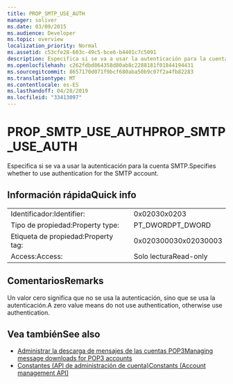 ```yaml
---
title: PROP_SMTP_USE_AUTH
manager: soliver
ms.date: 03/09/2015
ms.audience: Developer
ms.topic: overview
localization_priority: Normal
ms.assetid: c53cfe28-603c-49c5-bce6-b4401c7c5091
description: Especifica si se va a usar la autenticación para la cuenta SMTP.
ms.openlocfilehash: c262fdbd864358d80ab8c2288181f01844194431
ms.sourcegitcommit: 8657170d071f9bcf680aba50b9c07f2a4fb82283
ms.translationtype: MT
ms.contentlocale: es-ES
ms.lasthandoff: 04/28/2019
ms.locfileid: "33413097"
---
```

# <a name="prop_smtp_use_auth"></a><span data-ttu-id="fbcc6-103">PROP_SMTP_USE_AUTH</span><span class="sxs-lookup"><span data-stu-id="fbcc6-103">PROP_SMTP_USE_AUTH</span></span>

<span data-ttu-id="fbcc6-104">Especifica si se va a usar la autenticación para la cuenta SMTP.</span><span class="sxs-lookup"><span data-stu-id="fbcc6-104">Specifies whether to use authentication for the SMTP account.</span></span>
  
## <a name="quick-info"></a><span data-ttu-id="fbcc6-105">Información rápida</span><span class="sxs-lookup"><span data-stu-id="fbcc6-105">Quick info</span></span>

|||
|:-----|:-----|
|<span data-ttu-id="fbcc6-106">Identificador:</span><span class="sxs-lookup"><span data-stu-id="fbcc6-106">Identifier:</span></span>  <br/> |<span data-ttu-id="fbcc6-107">0x0203</span><span class="sxs-lookup"><span data-stu-id="fbcc6-107">0x0203</span></span>  <br/> |
|<span data-ttu-id="fbcc6-108">Tipo de propiedad:</span><span class="sxs-lookup"><span data-stu-id="fbcc6-108">Property type:</span></span>  <br/> |<span data-ttu-id="fbcc6-109">PT_DWORD</span><span class="sxs-lookup"><span data-stu-id="fbcc6-109">PT_DWORD</span></span>  <br/> |
|<span data-ttu-id="fbcc6-110">Etiqueta de propiedad:</span><span class="sxs-lookup"><span data-stu-id="fbcc6-110">Property tag:</span></span>  <br/> |<span data-ttu-id="fbcc6-111">0x02030003</span><span class="sxs-lookup"><span data-stu-id="fbcc6-111">0x02030003</span></span>  <br/> |
|<span data-ttu-id="fbcc6-112">Access:</span><span class="sxs-lookup"><span data-stu-id="fbcc6-112">Access:</span></span>  <br/> |<span data-ttu-id="fbcc6-113">Solo lectura</span><span class="sxs-lookup"><span data-stu-id="fbcc6-113">Read-only</span></span>  <br/> |
   
## <a name="remarks"></a><span data-ttu-id="fbcc6-114">Comentarios</span><span class="sxs-lookup"><span data-stu-id="fbcc6-114">Remarks</span></span>

<span data-ttu-id="fbcc6-115">Un valor cero significa que no se usa la autenticación, sino que se usa la autenticación.</span><span class="sxs-lookup"><span data-stu-id="fbcc6-115">A zero value means do not use authentication, otherwise use authentication.</span></span>
  
## <a name="see-also"></a><span data-ttu-id="fbcc6-116">Vea también</span><span class="sxs-lookup"><span data-stu-id="fbcc6-116">See also</span></span>

- [<span data-ttu-id="fbcc6-117">Administrar la descarga de mensajes de las cuentas POP3</span><span class="sxs-lookup"><span data-stu-id="fbcc6-117">Managing message downloads for POP3 accounts</span></span>](managing-message-downloads-for-pop3-accounts.md) 
- [<span data-ttu-id="fbcc6-118">Constantes (API de administración de cuenta)</span><span class="sxs-lookup"><span data-stu-id="fbcc6-118">Constants (Account management API)</span></span>](constants-account-management-api.md)

